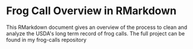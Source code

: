# Frog Call Overview in RMarkdown

This RMarkdown document gives an overview of the process to clean and analyze the USDA's long term record of frog calls. The full project can be found in my frog-calls repository

